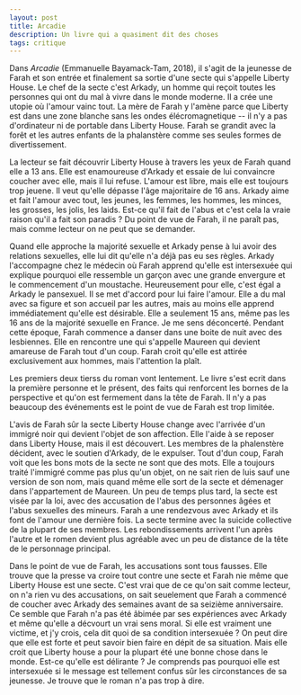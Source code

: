 ```yaml
---
layout: post
title: Arcadie
description: Un livre qui a quasiment dit des choses
tags: critique
---
```


Dans _Arcadie_ (Emmanuelle Bayamack-Tam, 2018), il s'agit de la jeunesse de Farah
et son entrée et finalement sa sortie d'une secte qui s'appelle Liberty House.
Le chef de la secte c'est Arkady, un homme qui reçoit toutes les personnes qui
ont du mal à vivre dans le monde moderne. Il a crée une utopie où l'amour vainc
tout. La mère de Farah y l'amène parce que Liberty est dans une zone blanche sans les ondes 
élécromagnetique -- il n'y a pas d'ordinateur ni de portable dans Liberty House.
Farah se grandit avec la forêt et les autres enfants de la phalanstère comme 
ses seules formes de divertissement.

La lecteur se fait découvrir Liberty House
à travers les yeux de Farah quand elle a 13 ans. Elle est enamoureuse d'Arkady
et essaie de lui convaincre coucher avec elle, mais il lui refuse. L'amour est
libre, mais elle est toujours trop jeuene. Il veut qu'elle dépasse l'âge majoritaire
de 16 ans. Arkady aime et fait l'amour avec tout, les jeunes, les femmes, les hommes,
les minces, les grosses, les jolis, les laids. Est-ce qu'il fait de l'abus et
c'est cela la vraie raison qu'il a fait son paradis ? Du point de vue de Farah,
il ne paraît pas, mais comme lecteur on ne peut que se demander.

Quand elle approche la majorité sexuelle et Arkady pense à lui avoir des relations
sexuelles, elle lui dit qu'elle n'a déjà pas eu ses règles. Arkady l'accompagne
chez le médecin où Farah apprend qu'elle est intersexuée qui explique pourquoi
elle ressemble un garçon avec une grande envergure et le commencement d'un moustache.
Heureusement pour elle, c'est égal a Arkady le pansexuel. Il se met d'accord pour
lui faire l'amour. Elle a du mal avec sa figure et son accueil par les autres,
mais au moins elle apprend immédiatement qu'elle est désirable. Elle a seulement
15 ans, même pas les 16 ans de la majorité sexuelle en France. Je me sens
déconcerté. Pendant cette époque, Farah commence a danser dans une boite de nuit
avec des lesbiennes. Elle en rencontre une qui s'appelle Maureen qui devient 
amareuse de Farah tout d'un coup. Farah croit qu'elle est attirée exclusivement
aux hommes, mais l'attention la plaît.

Les premiers deux tierss du roman vont lentement. Le livre s'est ecrit dans
la première personne et le présent, des faits qui renforcent les bornes de la 
perspective et qu'on est fermement dans la tête de Farah. Il n'y a pas beaucoup
des événements est le point de vue de Farah est trop limitée.

L'avis de Farah sûr la secte Liberty House change avec l'arrivée d'un immigré
noir qui devient l'objet de son affection. Elle l'aide à se reposer dans
Liberty House, mais il est découvert. Les membres de la phalenstère décident,
avec le soutien d'Arkady, de le expulser. Tout d'dun coup, Farah voit que
les bons mots de la secte ne sont que des mots. Elle a toujours traité l'immigré
comme pas plus qu'un objet, on ne sait rien de luis sauf une version de son nom,
mais quand même elle sort de la secte et démenager dans l'appartement de Maureen.
Un peu de temps plus tard, la secte est visée par la loi, avec des accusation
de l'abus des personnes âgées et l'abus sexuelles des mineurs. Farah a une rendezvous avec Arkady et ils font
de l'amour une dernière fois. La secte termine avec la suicide collective de
la plupart de ses membres. Les rebondissements arrivent l'un après l'autre 
et le romen devient plus agréable avec un peu de distance de la tête de le
personnage principal.

Dans le point de vue de Farah, les accusations sont tous fausses. Elle trouve
que la presse va croire tout contre une secte et Farah nie même que Liberty
House est une secte. C'est vrai que de ce qu'on sait comme lecteur, on n'a
rien vu des accusations, on sait seuelement que Farah a commencé de coucher
avec Arkady des semaines avant de sa seizième anniversaire. Ce semble que Farah
n'a pas été âbimée par ses expériences avec Arkady et même qu'elle a décvourt
un vrai sens moral. Si elle est vraiment une victime, et j'y crois,
cela dit quoi de sa condition intersexuée ? On peut dire que elle est forte et
peut savoir bien faire en dépit de sa situation. Mais elle croit que Liberty
house a pour la plupart été une bonne chose dans le monde. Est-ce qu'elle est
délirante ? Je comprends pas pourquoi elle est intersexuée si le message est
tellement confus sûr les circonstances de sa jeunesse. Je trouve que le roman
n'a pas trop à dire.
